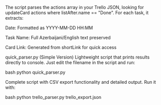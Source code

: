 The script parses the actions array in your Trello JSON, looking for updateCard actions where listAfter.name == "Done". For each task, it extracts:

Date: Formatted as YYYY-MM-DD HH:MM

Task Name: Full Azerbaijani/English text preserved

Card Link: Generated from shortLink for quick access

quick_parser.py (Simple Version)
Lightweight script that prints results directly to console. Just edit the filename in the script and run:

bash
python quick_parser.py

Complete script with CSV export functionality and detailed output. Run it with:

bash
python trello_parser.py trello_export.json
